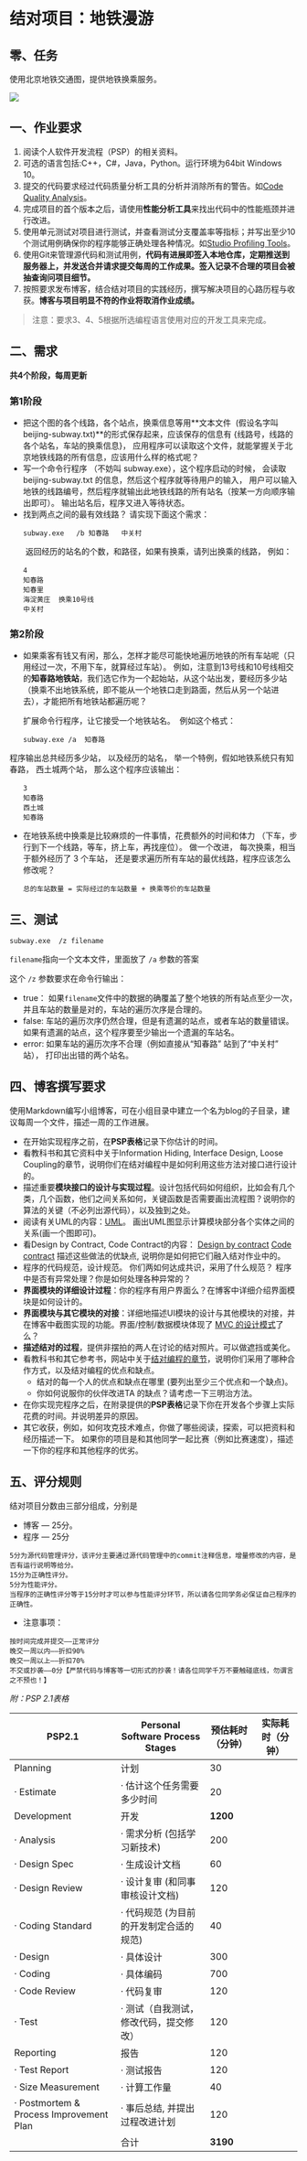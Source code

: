 # 结对项目：地铁漫游

## 零、任务

使用北京地铁交通图，提供地铁换乘服务。

![](https://www.bjsubway.com/subway/images/subway_map.jpg)

## 一、作业要求

1. 阅读个人软件开发流程（PSP）的相关资料。
2. 可选的语言包括:C++，C#，Java，Python。运行环境为64bit Windows 10。
3. 提交的代码要求经过代码质量分析工具的分析并消除所有的警告。如[Code Quality Analysis](http://msdn.microsoft.com/en-us/library/dd264897.aspx)。
4. 完成项目的首个版本之后，请使用**性能分析工具**来找出代码中的性能瓶颈并进行改进。
5. 使用单元测试对项目进行测试，并查看测试分支覆盖率等指标；并写出至少10个测试用例确保你的程序能够正确处理各种情况。如[Studio Profiling Tools](https://msdn.microsoft.com/en-us/library/mt210448.aspx)。
6. 使用Git来管理源代码和测试用例，**代码有进展即签入本地仓库，定期推送到服务器上，并发送合并请求提交每周的工作成果。签入记录不合理的项目会被抽查询问项目细节。**
7. 按照要求发布博客，结合结对项目的实践经历，撰写解决项目的心路历程与收获。**博客与项目明显不符的作业将取消作业成绩。**

> 注意：要求3、4、5根据所选编程语言使用对应的开发工具来完成。

## 二、需求

**共4个阶段，每周更新**

### 第1阶段

- 把这个图的各个线路，各个站点，换乘信息等用**文本文件  (假设名字叫 beijing-subway.txt)**的形式保存起来，应该保存的信息有 {线路号，线路的各个站名，车站的换乘信息}， 应用程序可以读取这个文件，就能掌握关于北京地铁线路的所有信息，应该用什么样的格式呢？
- 写一个命令行程序 （不妨叫 subway.exe），这个程序启动的时候， 会读取beijing-subway.txt 的信息，然后这个程序就等待用户的输入， 用户可以输入地铁的线路编号，然后程序就输出此地铁线路的所有站名（按某一方向顺序输出即可）。 输出站名后，程序又进入等待状态。
- 找到两点之间的最有效线路？ 请实现下面这个需求：

```
　　subway.exe   /b 知春路   中关村
```

　　返回经历的站名的个数，和路径，如果有换乘，请列出换乘的线路， 例如：

```
　　4
　　知春路
　　知春里
　　海淀黄庄  换乘10号线
　　中关村
```

### 第2阶段

- 如果乘客有钱又有闲，那么，怎样才能尽可能快地遍历地铁的所有车站呢（只用经过一次，不用下车，就算经过车站）。 例如，注意到13号线和10号线相交的**知春路地铁站**，我们选它作为一个起始站，从这个站出发，要经历多少站（换乘不出地铁系统，即不能从一个地铁口走到路面，然后从另一个站进去），才能把所有地铁站都遍历呢？

  扩展命令行程序，让它接受一个地铁站名。  例如这个格式： 
  ```
  subway.exe /a  知春路
  ```

程序输出总共经历多少站， 以及经历的站名， 举一个特例，假如地铁系统只有知春路， 西土城两个站， 那么这个程序应该输出：

```
　　3
　　知春路
　　西土城
　　知春路
```

- 在地铁系统中换乘是比较麻烦的一件事情，花费额外的时间和体力 （下车，步行到下一个线路，等车，挤上车，再找座位）。 做一个改进， 每次换乘，相当于额外经历了 3 个车站， 还是要求遍历所有车站的最优线路，程序应该怎么修改呢？  
  ```
  总的车站数量 = 实际经过的车站数量 + 换乘等价的车站数量
  ```



## 三、测试

```
subway.exe  /z filename 
```

`filename`指向一个文本文件，里面放了 `/a` 参数的答案

这个 `/z` 参数要求在命令行输出：

- true： 如果`filename`文件中的数据的确覆盖了整个地铁的所有站点至少一次，并且车站的数量是对的，车站的遍历次序是合理的。
- false: 车站的遍历次序仍然合理，但是有遗漏的站点，或者车站的数量错误。 如果有遗漏的站点，这个程序要至少输出一个遗漏的车站名。
- error: 如果车站的遍历次序不合理（例如直接从“知春路” 站到了“中关村” 站）， 打印出出错的两个站名。

## 四、博客撰写要求

使用Markdown编写小组博客，可在小组目录中建立一个名为blog的子目录，建议每周一个文件，描述一周的工作进展。

- 在开始实现程序之前，在**PSP表格**记录下你估计的时间。
- 看教科书和其它资料中关于Information Hiding, Interface Design, Loose Coupling的章节，说明你们在结对编程中是如何利用这些方法对接口进行设计的。
- 描述重要**模块接口的设计与实现过程**。设计包括代码如何组织，比如会有几个类，几个函数，他们之间关系如何，关键函数是否需要画出流程图？说明你的算法的关键（不必列出源代码），以及独到之处。
- 阅读有关UML的内容：[UML](https://en.wikipedia.org/wiki/Unified_Modeling_Language)。 画出UML图显示计算模块部分各个实体之间的关系(画一个图即可)。
- 看Design by Contract, Code Contract的内容：
  [Design by contract](http://en.wikipedia.org/wiki/Design_by_contract)
  [Code contract](http://msdn.microsoft.com/en-us/devlabs/dd491992.aspx)
  描述这些做法的优缺点, 说明你是如何把它们融入结对作业中的。
- 程序的代码规范，设计规范。 你们两如何达成共识，采用了什么规范？ 程序中是否有异常处理？你是如何处理各种异常的？
- **界面模块的详细设计过程**：你的程序有用户界面么？在博客中详细介绍界面模块是如何设计的。
- **界面模块与其它模块的对接**：详细地描述UI模块的设计与其他模块的对接，并在博客中截图实现的功能。界面/控制/数据模块体现了 [MVC 的设计模式](https://en.wikipedia.org/wiki/Model–view–controller)了么？
- **描述结对的过程**，提供非摆拍的两人在讨论的结对照片。可以做遮挡或美化。
- 看教科书和其它参考书，网站中关于[结对编程的章节](http://www.cnblogs.com/xinz/archive/2011/08/07/2130332.html)，说明你们采用了哪种合作方式，以及结对编程的优点和缺点。
  - 结对的每一个人的优点和缺点在哪里 (要列出至少三个优点和一个缺点)。
  - 你如何说服你的伙伴改进TA 的缺点？请考虑一下三明治方法。 
- 在你实现完程序之后，在附录提供的**PSP表格**记录下你在开发各个步骤上实际花费的时间。并说明差异的原因。 
- 其它收获，例如，如何攻克技术难点，你做了哪些阅读，探索，可以把资料和经历描述一下。 如果你的项目是和其他同学一起比赛（例如比赛速度），描述一下你的程序和其他程序的优劣。 

## 五、评分规则

结对项目分数由三部分组成，分别是
* 博客 — 25分。
* 程序 — 25分

```
5分为源代码管理评分，该评分主要通过源代码管理中的commit注释信息，增量修改的内容，是否有运行说明等给分。
15分为正确性评分。
5分为性能评分。
当程序的正确性评分等于15分时才可以参与性能评分环节，所以请各位同学务必保证自己程序的正确性。
```

* 注意事项：

```
按时间完成并提交——正常评分
晚交一周以内——折扣90%
晚交一周以上——折扣70%
不交或抄袭——0分【严禁代码与博客等一切形式的抄袭！请各位同学千万不要触碰底线，勿谓言之不预也！】
```

*附：PSP 2.1表格*

| PSP2.1 | Personal Software Process Stages | 预估耗时（分钟） | 实际耗时（分钟） |
| --- | --- | --- | --- |
| Planning | 计划 | 30 |  |
| · Estimate | · 估计这个任务需要多少时间 | 20 |  |
| Development | 开发 | **1200** |  |
| · Analysis | · 需求分析 (包括学习新技术) | 200 |  |
| · Design Spec | · 生成设计文档 | 60 |  |
| · Design Review | · 设计复审 (和同事审核设计文档) | 120 |  |
| · Coding Standard | · 代码规范 (为目前的开发制定合适的规范) | 40 |  |
| · Design | · 具体设计 | 300 |  |
| · Coding | · 具体编码 | 700 |  |
| · Code Review | · 代码复审 | 120 |  |
| · Test | · 测试（自我测试，修改代码，提交修改） | 120 |  |
| Reporting | 报告 | 120 |  |
| · Test Report | · 测试报告 | 120 |  |
| · Size Measurement | · 计算工作量 | 40 |  |
| · Postmortem & Process Improvement Plan | · 事后总结, 并提出过程改进计划 | 120 |  |
|  | 合计 | **3190** |  |



